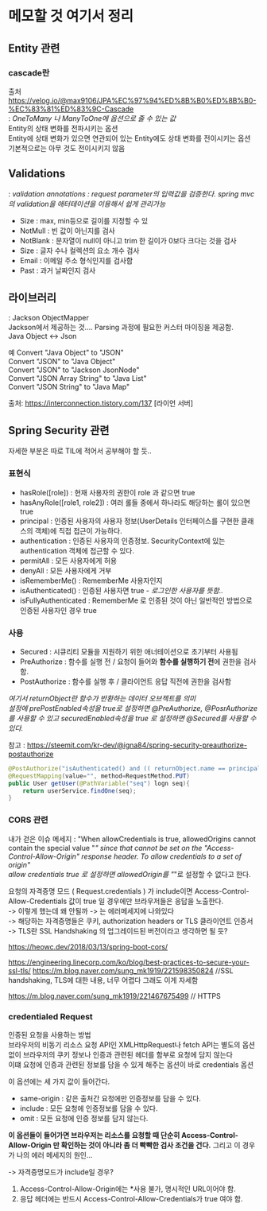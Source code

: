 # 메모할 것 여기서 정리

## Entity 관련
### cascade란 
출처 https://velog.io/@max9106/JPA%EC%97%94%ED%8B%B0%ED%8B%B0-%EC%83%81%ED%83%9C-Cascade   
: _OneToMany 나 ManyToOne에 옵션으로 줄 수 있는 값_   
Entity의 상태 변화를 전파시키는 옵션    
Entity에 상태 변화가 있으면 연관되어 있는 Entity에도 상태 변화를 전이시키는 옵션   
기본적으로는 아무 것도 전이시키지 않음

## Validations
: _validation annotations : request parameter의 입력값을 검증한다. spring mvc의 validation을 애터테이션을 이용해서 쉽게 관리가능_   

- Size : max, min등으로 길이를 지정할 수 있
- NotMull : 빈 값이 아닌지를 검사
- NotBlank : 문자열이 null이 아니고 trim 한 길이가 0보다 크다는 것을 검사
- Size : 글자 수나 컬렉션의 요소 개수 검사
- Email : 이메일 주소 형식인지를 검사함
- Past : 과거 날짜인지 검사

## 라이브러리

: Jackson ObjectMapper   
Jackson에서 제공하는 것.... Parsing 과정에 필요한 커스터 마이징을 제공함.    
Java Object <-> Json     

예
Convert "Java Object" to "JSON"   
Convert "JSON" to "Java Object"   
Convert "JSON" to "Jackson JsonNode"   
Convert "JSON Array String" to "Java List"   
Convert "JSON String" to "Java Map"   


출처: https://interconnection.tistory.com/137 [라이언 서버]   

## Spring Security 관련
자세한 부분은 따로 TIL에 적어서 공부해야 할 듯..    

### 표현식      
- hasRole([role]) : 현재 사용자의 권한이 role 과 같으면 true    
- hasAnyRole([role1, role2]) : 여러 롤들 중에서 하나라도 해당하는 롤이 있으면 true    
- principal : 인증된 사용자의 사용자 정보(UserDetails 인터페이스를 구현한 클래스의 객체)에 직접 접근이 가능하다.    
- authentication : 인증된 사용자의 인증정보. SecurityContext에 있는 authentication 객체에 접근할 수 있다.    
- permitAll : 모든 사용자에게 허용     
- denyAll : 모든 사용자에게 거부   
- isRememberMe() : RememberMe 사용자인지
- isAuthenticated() : 인증된 사용자면 true - _로그인한 사용자를 뜻함.._   
- isFullyAuthenticated : RememberMe 로 인증된 것이 아닌 일반적인 방법으로 인증된 사용자인 경우 true   


### 사용
- Secured : 시큐리티 모듈을 지원하기 위한 애너테이션으로 초기부터 사용됨    
- PreAuthorize : 함수를 실행 전 / 요청이 들어와 **함수를 실행하기 전**에 권한을 검사함.   
- PostAuthorize : 함수를 실행 후 / 클라이언트 응답 직전에 권한을 검사함    

_여기서 returnObject란 함수가 반환하는 데이터 오브젝트를 의미_    
_설정에 prePostEnabled속성을 true로 설정하면 @PreAuthorize, @PosrAuthorize 를 사용할 수 있고 securedEnabled속성을 true 로 설정하면 @Secured를 사용할 수 있다._


참고 : https://steemit.com/kr-dev/@igna84/spring-security-preauthorize-postauthorize    
```java
@PostAuthorize("isAuthenticated() and (( returnObject.name == principal.name ) or hasRole('ROLE_ADMIN'))")
@RequestMapping(value="", method=RequestMethod.PUT)
public User getUser(@PathVariable("seq") logn seq){
    return userService.findOne(seq);
}
```

### CORS 관련

내가 걷은 이슈 메세지 : "When allowCredentials is true, allowedOrigins cannot contain the special value "*" since that cannot be set on the "Access-Control-Allow-Origin" response header. To allow credentials to a set of origin"    
allow credentials true 로 설정하면 allowedOrigin를 "*"로 설정할 수 없다고 한다.

요청의 자격증명 모드 ( Request.credentials ) 가 include이면 Access-Control-Allow-Credentials 값이 true 일 경우에만 브라우저들은 응답을 노출한다.       
-> 이렇게 했는데 왜 안될까 -> 는 에러메세지에 나와있다     
-> 해당하는 자격증명들은 쿠키, authorization headers or TLS 클라이언트 인증서      
-> TLS란 SSL Handshaking 의 업그레이드된 버전이라고 생각하면 될 듯?       


https://heowc.dev/2018/03/13/spring-boot-cors/

https://engineering.linecorp.com/ko/blog/best-practices-to-secure-your-ssl-tls/
https://m.blog.naver.com/sung_mk1919/221598350824     //SSL handshaking, TLS에 대한 내용, 너무 어렵다 그래도 이게 자세함

https://m.blog.naver.com/sung_mk1919/221467675499 // HTTPS 

### credentialed Request

인증된 요청을 사용하는 방법    
브라우저의 비동기 리소스 요청 API인 XMLHttpRequest나 fetch API는 별도의 옵션 없이 브라우저의 쿠키 정보나 인증과 관련된 헤더를 함부로 요청에 담지 않는다    
이떄 요청에 인증과 관련된 정보를 담을 수 있게 해주는 옵션이 바로 credentials 옵션      

이 옵션에는 세 가지 값이 들어간다.    
- same-origin : 같은 출처간 요청에만 인증정보를 담을 수 있다.     
- include : 모든 요청에 인증정보를 담을 수 있다.    
- omit : 모든 요청에 인증 정보를 담지 않는다.    

**이 옵션들이 들어가면 브라우저는 리소스를 요청할 때 단순히 Access-Control-Allow-Origin 만 확인하는 것이 아니라 좀 더 빡빡한 검사 조건을 건다.**
그리고 이 경우가 나의 에러 메세지의 원인... 

-> 자격증명모드가 include일 경우?    

1. Access-Control-Allow-Origin에는 *사용 불가, 명시적인 URL이어야 함.
2. 응답 헤더에는 반드시 Access-Control-Allow-Credentials가 true 여야 함. 
